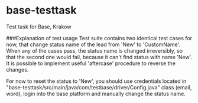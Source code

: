 # base-testtask
Test task for Base, Krakow

###Explanation of test usage
Test suite contains two identical test cases for now, that change status name of the lead from 'New' to 'CustomName'.
When any of the cases pass, the status name is changed irreversibly, so that the second one would fail, because it can't find status with name 'New'.
It is possible to implement useful 'aftercase' procedure to reverse the changes.

For now to reset the status to 'New', you should use credentials located in "base-testtask/src/main/java/com/testbase/driver/Config.java" class (email, word), login into the base platform and manually change the status name.
